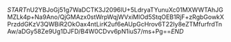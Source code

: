 $START$nU2YBJoGj51g7WaDCTK3J2096lU+5LdryaTYunuXc01MXWWTAhJGMZLk4p+Na9Ano/QjGMAzx0stWrpWqjWVxiMlOd5StqOEB1RjF+zRgbGowkXPrzddGKzV3QWBiR2OkOax4ntLirK2uf6eAUpGcHrov6T22Iy8eZTMfurfrdTnAw/aDGy58Ze9Ug1DJFD/B4W0CDvv6pN1iuS7/ms+Pg==$END$